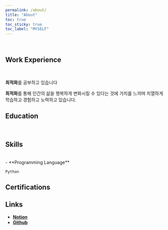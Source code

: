 ```yaml
---
permalink: /about/
title: "About"
toc: true
toc_sticky: true
toc_label: "MYSELF"
---
```



<br/>

## **Work Experience**

<br/>






**최적화**를 공부하고 있습니다

**최적화**를 통해 인간의 삶을 행복하게 변화시킬 수 있다는 것에 가치를 느끼며 치열하게 학습하고 경험하고 노력하고 있습니다.



## **Education**

<br/>





## **Skills**

<br/>
- **Programming Language**
    
    Python
    
    
    
    
## **Certifications**




## Links
- [**Notion**](https://scratched-rayon-d71.notion.site/b0d17a08c46847aa868248582573b85e)
- [**Github**](https://github.com/cheon12)

    
    
